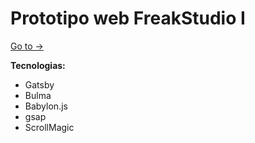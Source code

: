 # Prototipo web FreakStudio I
[Go to →](https://3dprintweb.netlify.app)

**Tecnologias:**
- Gatsby
- Bulma
- Babylon.js
- gsap
- ScrollMagic